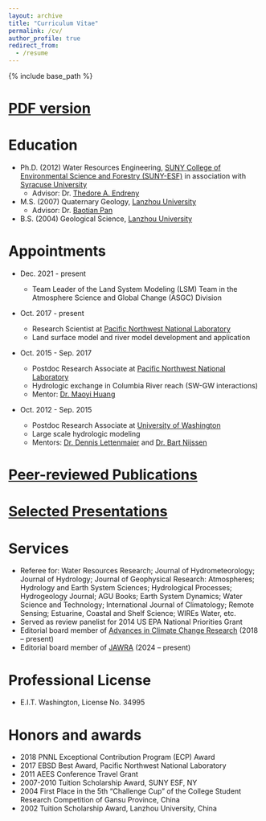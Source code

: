 ```yaml
---
layout: archive
title: "Curriculum Vitae"
permalink: /cv/
author_profile: true
redirect_from:
  - /resume
---
```


{% include base_path %}

[PDF version](../files/CV_Zhou.pdf)
======

Education
======
* Ph.D. (2012) Water Resources Engineering, [SUNY College of Environmental Science and Forestry (SUNY-ESF)](https://www.esf.edu) in association with [Syracuse University](https://www.syracuse.edu/)
    * Advisor: Dr. [Thedore A. Endreny](https://www.esf.edu/ere/endreny/)
* M.S. (2007) Quaternary Geology, [Lanzhou University](https://en.lzu.edu.cn/)
    * Advisor: Dr. [Baotian Pan](https://zhysz.lzu.edu.cn/system/zhye/techinfo.jsp?id=179)
* B.S. (2004) Geological Science, [Lanzhou University](https://en.lzu.edu.cn/)

Appointments
======
* Dec. 2021 - present
  * Team Leader of the Land System Modeling (LSM) Team in the Atmosphere Science and Global Change (ASGC) Division
* Oct. 2017 - present
  * Research Scientist at [Pacific Northwest National Laboratory](https://www.pnnl.gov/)
  * Land surface model and river model development and application

* Oct. 2015 - Sep. 2017
  * Postdoc Research Associate at [Pacific Northwest National Laboratory](https://www.pnnl.gov/)
  * Hydrologic exchange in Columbia River reach (SW-GW interactions)
  * Mentor: [Dr. Maoyi Huang](https://www.researchgate.net/profile/Maoyi-Huang)
  
* Oct. 2012 - Sep. 2015
  * Postdoc Research Associate at [University of Washington](https://uw-hydro.github.io/)
  * Large scale hydrologic modeling
  * Mentors: [Dr. Dennis Lettenmaier](https://www.ce.washington.edu/people/faculty/lettenmaierd) and [Dr. Bart Nijssen](https://www.ce.washington.edu/facultyfinder/bart-nijssen)  

[Peer-reviewed Publications](../publications/)
======

[Selected Presentations](../talks/)
======

Services
======
* Referee for: Water Resources Research; Journal of Hydrometeorology; Journal of Hydrology; Journal of Geophysical Research: Atmospheres; Hydrology and Earth System Sciences; Hydrological Processes; Hydrogeology Journal; AGU Books; Earth System Dynamics; Water Science and Technology; International Journal of Climatology; Remote Sensing; Estuarine, Coastal and Shelf Science; WIREs Water, etc.
* Served as review panelist for 2014 US EPA National Priorities Grant
* Editorial board member of [Advances in Climate Change Research](https://www.sciencedirect.com/journal/advances-in-climate-change-research) (2018 – present)
* Editorial board member of [JAWRA](https://www.awra.org/Members/Publications/JAWRA_Pages__CM_/JAWRA_Editorial_Board.aspx) (2024 – present)

Professional License
======
* E.I.T. Washington, License No. 34995

Honors and awards
======
* 2018  PNNL Exceptional Contribution Program (ECP) Award
* 2017	EBSD Best Award, Pacific Northwest National Laboratory
* 2011	AEES Conference Travel Grant
* 2007-2010	Tuition Scholarship Award, SUNY ESF, NY
* 2004	First Place in the 5th “Challenge Cup” of the College Student Research Competition of Gansu Province, China 
* 2002	Tuition Scholarship Award, Lanzhou University, China
